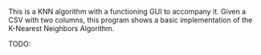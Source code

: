 This is a KNN algorithm with a functioning GUI to accompany it. Given a CSV with two columns, this program shows a basic implementation of the K-Nearest Neighbors Algorithm. 

TODO:
